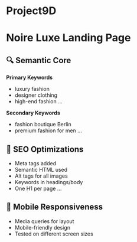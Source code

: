 # Project9D
# Noire Luxe Landing Page

## 🔍 Semantic Core
**Primary Keywords**
- luxury fashion
- designer clothing
- high-end fashion
...

**Secondary Keywords**
- fashion boutique Berlin
- premium fashion for men
...

## 🚀 SEO Optimizations
- Meta tags added
- Semantic HTML used
- Alt tags for all images
- Keywords in headings/body
- One H1 per page
...

## 📱 Mobile Responsiveness
- Media queries for layout
- Mobile-friendly design
- Tested on different screen sizes
